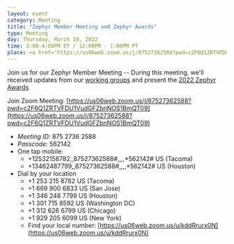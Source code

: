 ```yaml
---
layout: event
category: Meeting
title: "Zephyr Member Meeting and Zephyr Awards"
type: Meeting
day: Thursday, March 10, 2022
time: 3:00-4:00PM ET / 12:00PM - 1:00PM PT
place: <a href="https://us06web.zoom.us/j/87527362588?pwd=c2F6Q1ZRTVFDU1VudGFZbnNOS1BmQT09">Zoom</a>
---
```


Join us for our Zephyr Member Meeting -- During this meeting, we'll received updates from our <a href="/#activities">working groups</a> and present the <a href="/awards">2022 Zephyr Awards</a>

Join Zoom Meeting:
[https://us06web.zoom.us/j/87527362588?pwd=c2F6Q1ZRTVFDU1VudGFZbnNOS1BmQT09](https://us06web.zoom.us/j/87527362588?pwd=c2F6Q1ZRTVFDU1VudGFZbnNOS1BmQT09)

- *Meeting ID*: 875 2736 2588
- *Passcode*: 562142
- One tap mobile:
  - +12532158782,,87527362588#,,,,*562142# US (Tacoma) 
  - +13462487799,,87527362588#,,,,*562142# US (Houston) 
- Dial by your location
  - +1 253 215 8782 US (Tacoma)
  - +1 669 900 6833 US (San Jose)
  - +1 346 248 7799 US (Houston)
  - +1 301 715 8592 US (Washington DC)
  - +1 312 626 6799 US (Chicago)
  - +1 929 205 6099 US (New York)
  - Find your local number: [https://us06web.zoom.us/u/kddRrurx0N](https://us06web.zoom.us/u/kddRrurx0N)
